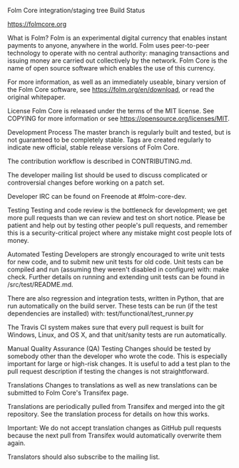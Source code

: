 Folm Core integration/staging tree
Build Status

https://folmcore.org

What is Folm?
Folm is an experimental digital currency that enables instant payments to anyone, anywhere in the world. Folm uses peer-to-peer technology to operate with no central authority: managing transactions and issuing money are carried out collectively by the network. Folm Core is the name of open source software which enables the use of this currency.

For more information, as well as an immediately useable, binary version of the Folm Core software, see https://folm.org/en/download, or read the original whitepaper.

License
Folm Core is released under the terms of the MIT license. See COPYING for more information or see https://opensource.org/licenses/MIT.

Development Process
The master branch is regularly built and tested, but is not guaranteed to be completely stable. Tags are created regularly to indicate new official, stable release versions of Folm Core.

The contribution workflow is described in CONTRIBUTING.md.

The developer mailing list should be used to discuss complicated or controversial changes before working on a patch set.

Developer IRC can be found on Freenode at #folm-core-dev.

Testing
Testing and code review is the bottleneck for development; we get more pull requests than we can review and test on short notice. Please be patient and help out by testing other people's pull requests, and remember this is a security-critical project where any mistake might cost people lots of money.

Automated Testing
Developers are strongly encouraged to write unit tests for new code, and to submit new unit tests for old code. Unit tests can be compiled and run (assuming they weren't disabled in configure) with: make check. Further details on running and extending unit tests can be found in /src/test/README.md.

There are also regression and integration tests, written in Python, that are run automatically on the build server. These tests can be run (if the test dependencies are installed) with: test/functional/test_runner.py

The Travis CI system makes sure that every pull request is built for Windows, Linux, and OS X, and that unit/sanity tests are run automatically.

Manual Quality Assurance (QA) Testing
Changes should be tested by somebody other than the developer who wrote the code. This is especially important for large or high-risk changes. It is useful to add a test plan to the pull request description if testing the changes is not straightforward.

Translations
Changes to translations as well as new translations can be submitted to Folm Core's Transifex page.

Translations are periodically pulled from Transifex and merged into the git repository. See the translation process for details on how this works.

Important: We do not accept translation changes as GitHub pull requests because the next pull from Transifex would automatically overwrite them again.

Translators should also subscribe to the mailing list.
